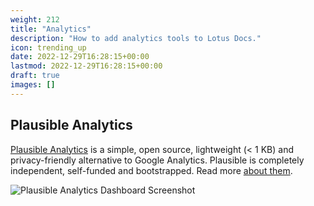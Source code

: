 ```yaml
---
weight: 212
title: "Analytics"
description: "How to add analytics tools to Lotus Docs."
icon: trending_up
date: 2022-12-29T16:28:15+00:00
lastmod: 2022-12-29T16:28:15+00:00
draft: true
images: []
---
```


## Plausible Analytics

[Plausible Analytics](https://plausible.io) is a simple, open source, lightweight (< 1 KB) and privacy-friendly alternative to Google Analytics. Plausible is completely independent, self-funded and bootstrapped. Read more [about them](https://plausible.io/about).

![Plausible Analytics Dashboard Screenshot](https://res.cloudinary.com/lotuslabs/image/upload/v1672331770/Lotus%20Docs/Social%20Media/plausible-analytics_h2lwoa.webp)